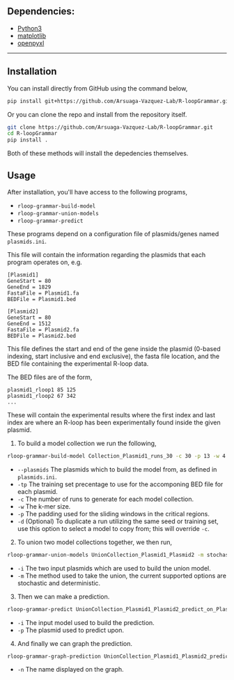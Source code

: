 ## Dependencies:
- [Python3](https://www.python.org/downloads/)
- [matplotlib](https://pypi.org/project/matplotlib/)
- [openpyxl](https://pypi.org/project/openpyxl/)

_________________

## Installation
You can install directly from GitHub using the command below,
```sh
pip install git+https://github.com/Arsuaga-Vazquez-Lab/R-loopGrammar.git
```
Or you can clone the repo and install from the repository itself.
```sh
git clone https://github.com/Arsuaga-Vazquez-Lab/R-loopGrammar.git
cd R-loopGrammar
pip install .
```
Both of these methods will install the depedencies themselves.

## Usage

After installation, you'll have access to the following programs,
- `rloop-grammar-build-model`
- `rloop-grammar-union-models`
- `rloop-grammar-predict`

These programs depend on a configuration file of plasmids/genes named `plasmids.ini`.

This file will contain the information regarding the plasmids that each program operates on, 
e.g.
```
[Plasmid1]
GeneStart = 80
GeneEnd = 1829
FastaFile = Plasmid1.fa
BEDFile = Plasmid1.bed

[Plasmid2]
GeneStart = 80
GeneEnd = 1512
FastaFile = Plasmid2.fa
BEDFile = Plasmid2.bed
```
This file defines the start and end of the gene inside the plasmid (0-based indexing, start inclusive and end exclusive), the fasta file location, and the BED file containing the experimental R-loop data.

The BED files are of the form,
```
plasmid1_rloop1 85 125
plasmid1_rloop2 67 342
...
```
These will contain the experimental results where the first index and last index are where an R-loop has been experimentally found inside the given plasmid.

1. To build a model collection we run the following,
```sh
rloop-grammar-build-model Collection_Plasmid1_runs_30 -c 30 -p 13 -w 4 --plasmids Plasmid1 -tp 10
```
* `--plasmids` The plasmids which to build the model from, as defined in `plasmids.ini`.
* `-tp` The training set precentage to use for the accomponing BED file for each plasmid.
* `-c` The number of runs to generate for each model collection.
* `-w` The k-mer size.
* `-p` The padding used for the sliding windows in the critical regions.
* `-d` (Optional) To duplicate a run utilizing the same seed or training set, use this option to select a model to copy from; this will override `-c`.

2. To union two model collections together, we then run,
```sh
rloop-grammar-union-models UnionCollection_Plasmid1_Plasmid2 -m stochastic -i Collection_Plasmid1_runs_30 Collection_Plasmid2_runs_30
```
* `-i` The two input plasmids which are used to build the union model.
* `-m` The method used to take the union, the current supported options are stochastic and deterministic.
   
3. Then we can make a prediction.
```sh
rloop-grammar-predict UnionCollection_Plasmid1_Plasmid2_predict_on_Plasmid3 -i UnionCollection_Plasmid1_Plasmid2 --plasmids Plasmid3
```
* `-i` The input model used to build the prediction.
* `-p` The plasmid used to predict upon.

4. And finally we can graph the prediction.
```sh
rloop-grammar-graph-prediction UnionCollection_Plasmid1_Plasmid2_predict_on_Plasmid3 -n Prediction_Plasmid3
```
* `-n` The name displayed on the graph.
